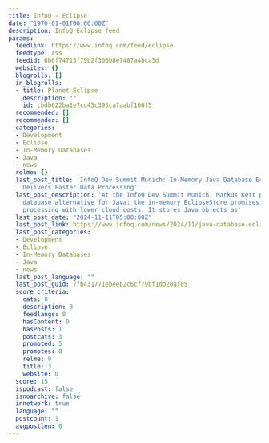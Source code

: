 ```yaml
---
title: InfoQ - Eclipse
date: "1970-01-01T00:00:00Z"
description: InfoQ Eclipse feed
params:
  feedlink: https://www.infoq.com/feed/eclipse
  feedtype: rss
  feedid: 6b6f74715f79b2f306b8e7487a4bca3d
  websites: {}
  blogrolls: []
  in_blogrolls:
  - title: Planet Eclipse
    description: ""
    id: cbdb622ba1e7cc43c393ca7aabf106f5
  recommended: []
  recommender: []
  categories:
  - Development
  - Eclipse
  - In-Memory Databases
  - Java
  - news
  relme: {}
  last_post_title: 'InfoQ Dev Summit Munich: In-Memory Java Database EclipseStore
    Delivers Faster Data Processing'
  last_post_description: 'At the InfoQ Dev Summit Munich, Markus Kett presented a
    database alternative for Java: the in-memory EclipseStore promises faster data
    processing with lower cloud costs. It stores Java objects as'
  last_post_date: "2024-11-11T05:00:00Z"
  last_post_link: https://www.infoq.com/news/2024/11/java-database-eclipsestore/?utm_campaign=infoq_content&utm_source=infoq&utm_medium=feed&utm_term=Eclipse
  last_post_categories:
  - Development
  - Eclipse
  - In-Memory Databases
  - Java
  - news
  last_post_language: ""
  last_post_guid: 7fb431771ebeeb2c6cf79bf1dd20af05
  score_criteria:
    cats: 0
    description: 3
    feedlangs: 0
    hasContent: 0
    hasPosts: 1
    postcats: 3
    promoted: 5
    promotes: 0
    relme: 0
    title: 3
    website: 0
  score: 15
  ispodcast: false
  isnoarchive: false
  innetwork: true
  language: ""
  postcount: 1
  avgpostlen: 0
---
```

